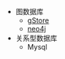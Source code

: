 - 图数据库
    - [gStore](https://www.gstore.cn)
    - [neo4j](https://neo4j.com/)
- 关系型数据库
    - Mysql
